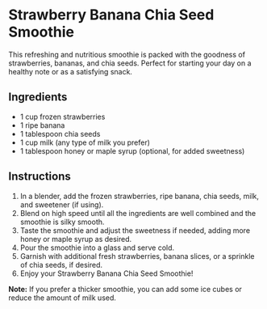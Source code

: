 # Strawberry Banana Chia Seed Smoothie

This refreshing and nutritious smoothie is packed with the goodness of strawberries, bananas, and chia seeds. Perfect for starting your day on a healthy note or as a satisfying snack.

## Ingredients
- 1 cup frozen strawberries
- 1 ripe banana
- 1 tablespoon chia seeds
- 1 cup milk (any type of milk you prefer)
- 1 tablespoon honey or maple syrup (optional, for added sweetness)

## Instructions
1. In a blender, add the frozen strawberries, ripe banana, chia seeds, milk, and sweetener (if using).
2. Blend on high speed until all the ingredients are well combined and the smoothie is silky smooth.
3. Taste the smoothie and adjust the sweetness if needed, adding more honey or maple syrup as desired.
4. Pour the smoothie into a glass and serve cold.
5. Garnish with additional fresh strawberries, banana slices, or a sprinkle of chia seeds, if desired.
6. Enjoy your Strawberry Banana Chia Seed Smoothie!

**Note:** If you prefer a thicker smoothie, you can add some ice cubes or reduce the amount of milk used.